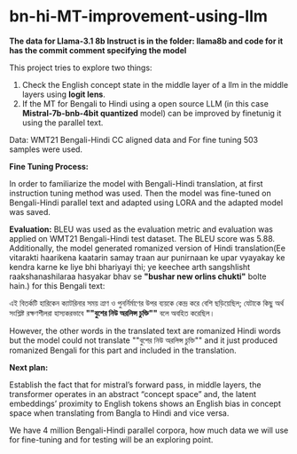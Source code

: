 # bn-hi-MT-improvement-using-llm

**The data for Llama-3.1 8b Instruct is in the folder: llama8b and code for it has the commit comment specifying the model**

This project tries to explore two things:
1. Check the English concept state in the middle layer of a llm in the middle layers using **logit lens**.
2. If the MT for Bengali to Hindi using a open source LLM (in this case **Mistral-7b-bnb-4bit quantized** model) can be improved by finetunig it using the parallel text.

Data:
WMT21 Bengali-Hindi CC aligned data and For fine tuning 503 samples were used.

**Fine Tuning Process:**

In order to familiarize the model with Bengali-Hindi translation, at first instruction tuning method was used. Then the model was fine-tuned on Bengali-Hindi parallel text and adapted using LORA and the adapted model was saved.

**Evaluation:**
BLEU was used as the evaluation metric and evaluation was applied on WMT21 Bengali-Hindi test dataset. The BLEU score was 5.88. Additionally, the model generated romanized version of Hindi translation(Ee vitarakti haarikena kaatarin samay traan aur punirnaan ke upar vyayakay ke kendra karne ke liye bhi bhariyayi thi; ye keechee arth sangshlisht raakshanashilaraa hasyakar bhav se **"bushar new orlins chukti"** bolte hain.) for this Bengali text: 

এই বিতর্কটি হারিকেন ক্যাটরিনার সময় ত্রাণ ও পুনর্নির্মাণের উপর ব্যয়কে কেন্দ্র করে বেশি ছড়িয়েছিল; যেটাকে কিছু অর্থ সংশ্লিষ্ট রক্ষণশীলরা হাস্যকরভাবে **""বুশের নিউ অরলিন্স চুক্তি""** বলে অবহিত করেছিল। 

However, the other words in the translated text are romanized Hindi words but the model could not translate ""বুশের নিউ অরলিন্স চুক্তি"" and it just produced romanized Bengali for this part and included in the translation.

**Next plan:**

Establish the fact that for mistral’s forward pass, in middle layers, the transformer operates in an abstract “concept space” and, the latent embeddings’ proximity to English tokens shows an English bias in concept space when translating from Bangla to Hindi and vice versa.

We have 4 million Bengali-Hindi parallel corpora, how much data we will use for fine-tuning and for testing will be an exploring point.


